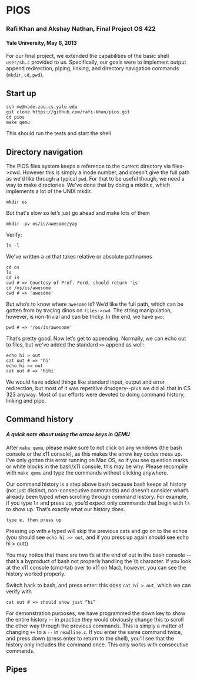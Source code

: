 # PIOS
### Rafi Khan and Akshay Nathan, Final Project OS 422
#### Yale University, May 6, 2013

For our final project, we extended the capabilities of the basic shell `user/sh.c` provided to us. Specifically, our goals were to implement output append redirection, piping, linking, and directory navigation commands (`mkdir`, `cd`, `pwd`). 

## Start up

    ssh me@node.zoo.cs.yale.edu
    git clone https://github.com/rafi-khan/pios.git
    cd pios
    make qemu

This should run the tests and start the shell

## Directory navigation

The PIOS files system keeps a reference to the current directory via files->cwd. However this is simply a inode number, and doesn’t give the full path as we'd like through a typical `pwd`. For that to be useful though, we need a way to make directories. We've done that by doing a mkdir.c, which implements a lot of the UNIX mkdir. 

    mkdir os
But that's slow so let’s just go ahead and make lots of them  

    mkdir -pv os/is/awesome/yay

Verify:  

    ls -l

We've written a `cd` that takes relative or absolute pathnames

    cd os
    ls 
    cd is
    cwd # => Courtesy of Prof. Ford, should return 'is'
    cd /os/is/awesome 
    cwd # => 'awesome'

But who’s to know where `awesome` is? We’d like the full path, which can be gotten from by tracing dinos on `files->cwd`. The string manipulation, however, is non-trivial and can be tricky. In the end, we have `pwd`:

    pwd # => '/os/is/awesome'

That’s pretty good. Now let’s get to appending. Normally, we can echo out to files, but we've added the standard `>>` append as well:

    echo hi > out
    cat out # => 'hi'
    echo hi >> out
    cat out # => 'hihi'

We would have added things like standard input, output and error redirection, but most of it was repetitive drudgery--plus we did all that in CS 323 anyway. Most of our efforts were devoted to doing command history, linking and pipe.

## Command history

#### *A quick note about using the arrow keys in QEMU*  
After `make qemu`, please make sure to not click on any windows (the bash console or the x11 console), as this makes the arrow key codes mess up. I've only gotten this error running on Mac OS, so if you see question marks or white blocks in the bash/x11 console, this may be why. Please recompile with `make qemu` and type the commands without clicking anywhere.

Our command history is a step above bash because bash keeps all history (not just distinct, non-consecutive commands) and doesn’t consider what’s already been typed when scrolling through command history. For example, if you type `ls` and press up, you’d expect only commands that begin with `ls` to show up. That’s exactly what our history does.

    type e, then press up 

Pressing up with `e` typed will skip the previous cats and go on to the echos
(you should see `echo hi >> out`, and if you press up again should see echo hi > outt)

You may notice that there are two t’s at the end of out in the bash console --  that’s a byproduct of bash not properly handling the \b character. If you look at the x11 console (cmd-tab over to x11 on Mac), however, you can see the history worked properly. 

Switch back to bash, and press enter: this does `cat hi > out`, which we can verify with 

    cat out # => should show just “hi”

For demonstration purposes, we have programmed the down key to show the entire history -- in practice they would obviously change this to scroll the other way through the previous commands. This is simply a matter of changing `++` to a `--` in `readline.c`.
If you enter the same command twice, and press down (press enter to return to the shell), you'll see that the history only includes the command once. This only works with consecutive commands. 

## Pipes